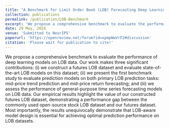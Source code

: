 ```yaml
---
title: "A Benchmark for Limit Order Book (LOB) Forecasting Deep Learning Models"
collection: publications
permalink: /publication/LOB-Benchmark
excerpt: 'We propose a comprehensive benchmark to evaluate the performance of deep learning models on LOB data. Our work makes three significant contributions: (i) we construct a futures LOB dataset and evaluate state-of-the-art LOB models on this dataset; (ii) we present the first benchmark study to evaluate prediction models on both primary LOB prediction tasks: mid-price trend prediction and mid-price return forecasting; and (iii) we assess the performance of general-purpose time series forecasting models on LOB data. Our empirical results highlight the value of our constructed futures LOB dataset, demonstrating a performance gap between the commonly used open-source stock LOB dataset and our futures dataset. Most importantly, the results unequivocally demonstrate that LOB-aware model design is essential for achieving optimal prediction performance on LOB datasets.'
date: 29 May, 2024
venue: 'Submitted to NeurIPS'
paperurl: 'https://openreview.net/forum?id=xpmpWwVrF2#discussion'
citation: 'Please wait for publication to cite!'
---
```

We propose a comprehensive benchmark to evaluate the performance of deep learning models on LOB data. Our work makes three significant contributions: (i) we construct a futures LOB dataset and evaluate state-of-the-art LOB models on this dataset; (ii) we present the first benchmark study to evaluate prediction models on both primary LOB prediction tasks: mid-price trend prediction and mid-price return forecasting; and (iii) we assess the performance of general-purpose time series forecasting models on LOB data. Our empirical results highlight the value of our constructed futures LOB dataset, demonstrating a performance gap between the commonly used open-source stock LOB dataset and our futures dataset. Most importantly, the results unequivocally demonstrate that LOB-aware model design is essential for achieving optimal prediction performance on LOB datasets.

